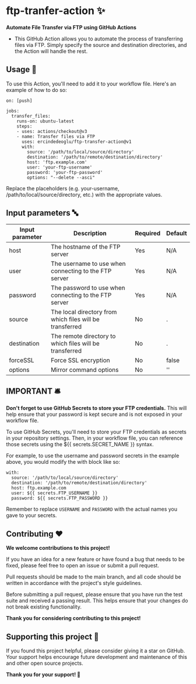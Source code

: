 # ftp-tranfer-action ✨

**Automate File Transfer via FTP using GitHub Actions**

 - This GitHub Action allows you to automate the process of transferring
   files via FTP. Simply specify the source and destination directories,
   and the Action will handle the rest.

## Usage 💯
To use this Action, you'll need to add it to your workflow file. Here's an example of how to do so:

```	
on: [push]

jobs:
  transfer_files:
    runs-on: ubuntu-latest
    steps:
    - uses: actions/checkout@v3
    - name: Transfer files via FTP
      uses: ercindedeoglu/ftp-transfer-action@v1
      with:
        source: '/path/to/local/source/directory'
        destination: '/path/to/remote/destination/directory'
        host: 'ftp.example.com'
        user: 'your-ftp-username'
        password: 'your-ftp-password'
        options: "--delete --asci"
```

Replace the placeholders (e.g. your-username, /path/to/local/source/directory, etc.) with the appropriate values.


## Input parameters 🔤

Input parameter | Description | Required | Default
--- | --- | --- | ---
host | The hostname of the FTP server | Yes | N/A
user | The username to use when connecting to the FTP server | Yes | N/A
password | The password to use when connecting to the FTP server | Yes | N/A
source | The local directory from which files will be transferred | No | .
destination | The remote directory to which files will be transferred | No | .
forceSSL | Force SSL encryption | No | false
options | Mirror command options | No | ''


## IMPORTANT 🛎️

**Don't forget to use GitHub Secrets to store your FTP credentials.**
This will help ensure that your password is kept secure and is not exposed in your workflow file.

To use GitHub Secrets, you'll need to store your FTP credentials as secrets in your repository settings. Then, in your workflow file, you can reference those secrets using the ${{ secrets.SECRET_NAME }} syntax.

For example, to use the username and password secrets in the example above, you would modify the with block like so:

```
with:
  source: '/path/to/local/source/directory'
  destination: '/path/to/remote/destination/directory'
  host: ftp.example.com
  user: ${{ secrets.FTP_USERNAME }}
  password: ${{ secrets.FTP_PASSWORD }}
```

Remember to replace `USERNAME` and `PASSWORD` with the actual names you gave to your secrets.

## Contributing ❤️
**We welcome contributions to this project!**

If you have an idea for a new feature or have found a bug that needs to be fixed, please feel free to open an issue or submit a pull request.

Pull requests should be made to the main branch, and all code should be written in accordance with the project's style guidelines.

Before submitting a pull request, please ensure that you have run the test suite and received a passing result. This helps ensure that your changes do not break existing functionality.

**Thank you for considering contributing to this project!**


## Supporting this project 🎉

If you found this project helpful, please consider giving it a star on GitHub. Your support helps encourage future development and maintenance of this and other open source projects.

**Thank you for your support! 🫶**
